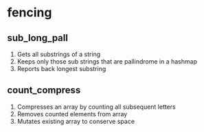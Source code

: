 # fencing

## sub_long_pall
1. Gets all substrings of a string
2. Keeps only those sub strings that are pallindrome in a hashmap
3. Reports back longest substring

## count_compress
1. Compresses an array by counting all subsequent letters
2. Removes counted elements from array
3. Mutates existing array to conserve space
